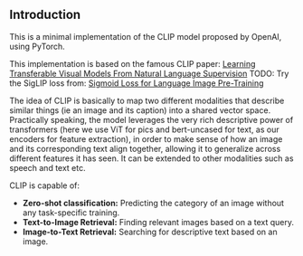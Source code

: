 ## Introduction
This is a minimal implementation of the CLIP model proposed by OpenAI, using PyTorch. 

This implementation is based on the famous CLIP paper: [Learning Transferable Visual Models From Natural Language Supervision](https://arxiv.org/abs/2103.00020)
TODO: Try the SigLIP loss from: [Sigmoid Loss for Language Image Pre-Training](https://arxiv.org/pdf/2303.15343)

The idea of CLIP is basically to map two different modalities that describe similar things (ie an image and its caption) into a shared vector space. Practically speaking, the model leverages the very rich descriptive power of transformers (here we use ViT for pics and bert-uncased for text, as our encoders for feature extraction), in order to make sense of how an image and its corresponding text align together, allowing it to generalize across different features it has seen. It can be extended to other modalities such as speech and text etc.

CLIP is capable of:
- **Zero-shot classification:** Predicting the category of an image without any task-specific training.
- **Text-to-Image Retrieval:** Finding relevant images based on a text query.
- **Image-to-Text Retrieval:** Searching for descriptive text based on an image.

